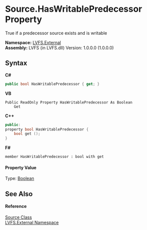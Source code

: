 # Source.HasWritablePredecessor Property 
 

True if a predecessor source exists and is writable

**Namespace:**&nbsp;<a href="ce38c3d6-f720-9c09-02a8-24d191d963ed">LVFS.External</a><br />**Assembly:**&nbsp;LVFS (in LVFS.dll) Version: 1.0.0.0 (1.0.0.0)

## Syntax

**C#**<br />
``` C#
public bool HasWritablePredecessor { get; }
```

**VB**<br />
``` VB
Public ReadOnly Property HasWritablePredecessor As Boolean
	Get
```

**C++**<br />
``` C++
public:
property bool HasWritablePredecessor {
	bool get ();
}
```

**F#**<br />
``` F#
member HasWritablePredecessor : bool with get

```


#### Property Value
Type: <a href="http://msdn2.microsoft.com/en-us/library/a28wyd50" target="_blank">Boolean</a>

## See Also


#### Reference
<a href="05c85d1b-e4e2-db6e-96e7-2b1e8b63402d">Source Class</a><br /><a href="ce38c3d6-f720-9c09-02a8-24d191d963ed">LVFS.External Namespace</a><br />